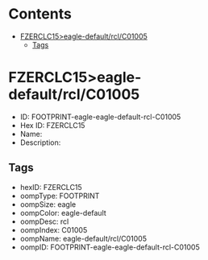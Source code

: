 



Contents
========

* [FZERCLC15>eagle-default/rcl/C01005](#fzerclc15eagle-defaultrclc01005)
	* [Tags](#tags)

# FZERCLC15>eagle-default/rcl/C01005

- ID: FOOTPRINT-eagle-eagle-default-rcl-C01005
- Hex ID: FZERCLC15
- Name: 
- Description: 

## Tags

- hexID: FZERCLC15
- oompType: FOOTPRINT
- oompSize: eagle
- oompColor: eagle-default
- oompDesc: rcl
- oompIndex: C01005
- oompName: eagle-default/rcl/C01005
- oompID: FOOTPRINT-eagle-eagle-default-rcl-C01005
